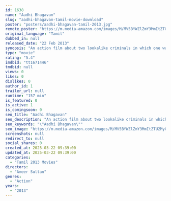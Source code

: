 ```yaml
---
id: 1638
name: "Aadhi Bhagavan"
slug: "aadhi-bhagavan-tamil-movie-download"
poster: "posters/aadhi-bhagavan-tamil-2013.jpg"
remote_poster: "https://m.media-amazon.com/images/M/MV5BYWZlZmY3MmItZTU2My00ZWU3LWE3MjctZWM0NjM3MWEwNWYyXkEyXkFqcGc@._V1_SX300.jpg"
original_language: "Tamil"
dubbed_in: null
released_date: "22 Feb 2013"
synopsis: "An action film about two lookalike criminals in which one wants the other to get killed."
type: "movie"
rating: "5.4"
imdbid: "tt1671446"
tmdbid: null
views: 0
likes: 0
dislikes: 0
author_id: 1
trailer_url: null
runtime: "157 min"
is_featured: 0
is_active: 1
is_comingsoon: 0
seo_title: "Aadhi Bhagavan"
seo_description: "An action film about two lookalike criminals in which one wants the other to get killed."
seo_keywords: "\"Aadhi Bhagavan\""
seo_image: "https://m.media-amazon.com/images/M/MV5BYWZlZmY3MmItZTU2My00ZWU3LWE3MjctZWM0NjM3MWEwNWYyXkEyXkFqcGc@._V1_SX300.jpg"
screenshots: null
redirect_to: null
social_shares: 0
created_at: 2025-03-22 09:39:00
updated_at: 2025-03-22 09:39:00
categories:
  - "Tamil 2013 Movies"
directors:
  - "Ameer Sultan"
genres:
  - "Action"
years:
  - "2013"
---
```

